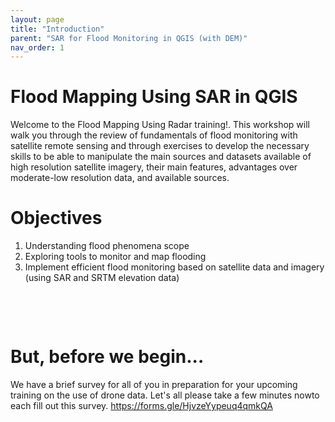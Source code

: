 ```yaml
---
layout: page
title: "Introduction"
parent: "SAR for Flood Monitoring in QGIS (with DEM)"
nav_order: 1
---
```



# Flood Mapping Using SAR in QGIS
Welcome to the Flood Mapping Using Radar training!. This workshop will walk you through the review of fundamentals of flood monitoring with satellite remote sensing and through exercises to develop the necessary skills to be able to manipulate the main sources and datasets available of high resolution satellite imagery, their main features, advantages over moderate-low resolution data, and available sources.

# Objectives

1. Understanding flood phenomena scope
2. Exploring tools to monitor and map flooding
3. Implement efficient flood monitoring based on satellite data and imagery (using SAR and SRTM elevation data)

&nbsp;

&nbsp;


# But, before we begin... #
We have a brief survey for all of you in preparation for your upcoming training on the use of drone data. Let's all please take a few minutes nowto each fill out this survey.
https://forms.gle/HjvzeYypeuq4qmkQA

